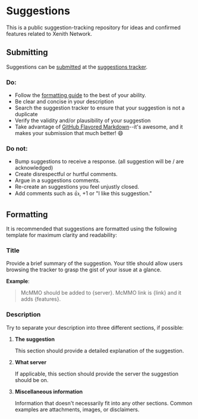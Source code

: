Suggestions
======

This is a public suggestion-tracking repository for ideas and confirmed features related to Xenith Network.

## Submitting

Suggestions can be [submitted](https://github.com/Xenith-Network/Suggestions/issues/new) at the [suggestions tracker](https://github.com/Xenith-Network/Suggestions/issues).

### Do:

* Follow the [formatting guide](#formatting) to the best of your ability.
* Be clear and concise in your description
* Search the suggestion tracker to ensure that your suggestion is not a duplicate
* Verify the validity and/or plausibility of your suggestion
* Take advantage of [GitHub Flavored Markdown](http://github.github.com/github-flavored-markdown/)--it's awesome, and it makes your submission that much better! :smile:

### Do not:

* Bump suggestions to receive a response. (all suggestion will be / are acknowledged)
* Create disrespectful or hurtful comments.
* Argue in a suggestions comments.
* Re-create an suggestions you feel unjustly closed.
* Add comments such as :+1:, +1 or "I like this suggestion."

## Formatting

It is recommended that suggestions are formatted using the following template for maximum clarity and readability:

### Title

Provide a brief summary of the suggestion. Your title should allow users browsing the tracker to grasp the gist of your issue at a glance.

**Example**:

> McMMO should be added to {server}. McMMO link is {link} and it adds {features}.

### Description

Try to separate your description into three different sections, if possible:

1. **The suggestion**

    This section should provide a detailed explanation of the suggestion.

2. **What server**

    If applicable, this section should provide the server the suggestion should be on.

3. **Miscellaneous information**

    Information that doesn't necessarily fit into any other sections. Common examples are attachments, images, or disclaimers.

